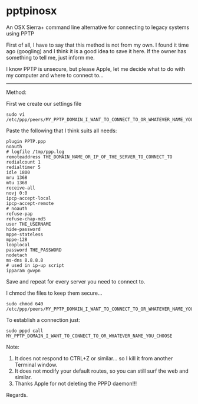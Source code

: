 # pptpinosx
An OSX Sierra+ command line alternative for connecting to legacy systems using PPTP

First of all, I have to say that this method is not from my own. I found it time ago (googling) and I think it is a good idea to save it here. If the owner has something to tell me, just inform me.

I know PPTP is unsecure, but please Apple, let me decide what to do with my computer and where to connect to...

---

Method:

First we create our settings file
```
sudo vi /etc/ppp/peers/MY_PPTP_DOMAIN_I_WANT_TO_CONNECT_TO_OR_WHATEVER_NAME_YOU_CHOOSE
```
Paste the following that I think suits all needs:
```
plugin PPTP.ppp
noauth
# logfile /tmp/ppp.log
remoteaddress THE_DOMAIN_NAME_OR_IP_OF_THE_SERVER_TO_CONNECT_TO
redialcount 1
redialtimer 5
idle 1800
mru 1368
mtu 1368
receive-all
novj 0:0
ipcp-accept-local
ipcp-accept-remote
# noauth
refuse-pap
refuse-chap-md5
user THE_USERNAME
hide-password
mppe-stateless
mppe-128
looplocal
password THE_PASSWORD
nodetach
ms-dns 8.8.8.8
# used in ip-up script
ipparam gwvpn
```
Save and repeat for every server you need to connect to.

I chmod the files to keep them secure...
```
sudo chmod 640 /etc/ppp/peers/MY_PPTP_DOMAIN_I_WANT_TO_CONNECT_TO_OR_WHATEVER_NAME_YOU_CHOOSE
```
To establish a connection just:
```
sudo pppd call MY_PPTP_DOMAIN_I_WANT_TO_CONNECT_TO_OR_WHATEVER_NAME_YOU_CHOOSE
```
Note:

1. It does not respond to CTRL+Z or similar... so I kill it from another Terminal window.
2. It does not modify your default routes, so you can still surf the web and similar.
3. Thanks Apple for not deleting the PPPD daemon!!!

Regards.
